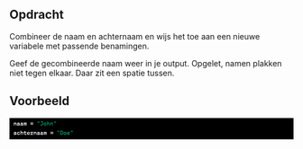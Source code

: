 ## Opdracht

Combineer de naam en achternaam en wijs het toe aan een nieuwe variabele met passende benamingen.

Geef de gecombineerde naam weer in je output. Opgelet, namen plakken niet tegen elkaar. Daar zit een spatie tussen.


## Voorbeeld

![alt text](image.png)


